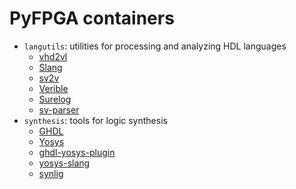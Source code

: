# PyFPGA containers

* `langutils`: utilities for processing and analyzing HDL languages
  * [vhd2vl](https://github.com/ldoolitt/vhd2vl)
  * [Slang](https://github.com/MikePopoloski/slang)
  * [sv2v](https://github.com/zachjs/sv2v)
  * [Verible](https://github.com/chipsalliance/verible)
  * [Surelog](https://github.com/chipsalliance/Surelog)
  * [sv-parser](https://github.com/dalance/sv-parser)
* `synthesis`: tools for logic synthesis
  * [GHDL](https://github.com/ghdl/ghdl)
  * [Yosys](https://github.com/YosysHQ/yosys)
  * [ghdl-yosys-plugin](https://github.com/ghdl/ghdl-yosys-plugin)
  * [yosys-slang](https://github.com/povik/yosys-slang)
  * [synlig](https://github.com/chipsalliance/synlig)
